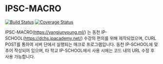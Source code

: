 # IPSC-MACRO

[![Build Status](https://travis-ci.org/Neibce/IPSC-MACRO.svg?branch=master)](https://travis-ci.org/Neibce/IPSC-MACRO) [![Coverage Status](https://coveralls.io/repos/github/Neibce/IPSC-MACRO/badge.svg?branch=master)](https://coveralls.io/github/Neibce/IPSC-MACRO?branch=master)

IPSC-MACRO(https://yangjunyoung.ml/) 는 동천 IP-SCHOOL(https://dchs.ipacademy.net/) 수강의 편의를 위해 제작되었으며, CURL POST를 통하여 서버 단에서 실행되는 매크로 프로그램입니다.
동천 IP-SCHOOL에 맞추어 작성되어 있으며, 타 학교 IP-SCHOOL에서 사용 시에는 코드 내의 URL 수정 후 사용 가능합니다.
